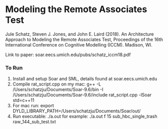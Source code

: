 # Modeling the Remote Associates Test
Jule Schatz, Steven J. Jones, and John E. Laird (2018). An Architecture Approach 
to Modeling the Remote Associates Test, Proceedings of the 16th International 
Conference on Cognitive Modelling (ICCM). Madison, WI.

Link to paper: soar.eecs.umich.edu/pubs/schatz_iccm18.pdf


### To Run
1. Install and setup Soar and SML, details found at soar.eecs.umich.edu
2. Compile rat_script.cpp
  on my mac: g++ -L /Users/schatzju/Documents/Soar-9.6/bin -I /Users/schatzju/Documents/Soar-9.6/include rat_script.cpp -lSoar  std=c++11
3. For mac run: export DYLD_LIBRARY_PATH=/Users/schatzju/Documents/Soar/out/
4. Run executable:  ./a.out <f for free recall model or c for cued retrieval model> <attempts> <database name> <rat problems text file>
   for example:  ./a.out f 15 sub_hbc_single_trash raw_144_sub_test.txt
